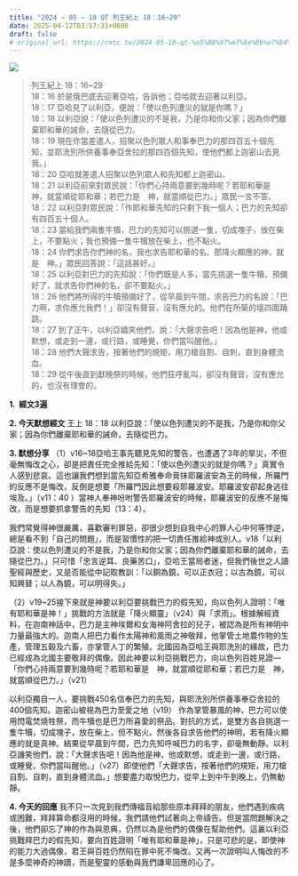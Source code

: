 ```yaml
---
title: "2024 – 05 – 18 QT 列王紀上 18：16~29"
date: 2025-04-12T03:57:31+0800
draft: false
# original_url: https://cmtc.tw/2024-05-18-qt-%e5%88%97%e7%8e%8b%e7%b4%80%e4%b8%8a-18%ef%bc%9a1629
---
```


![](/images/qt.jpg)
> 列王紀上 18：16\~29  
> 18：16 於是俄巴底去迎著亞哈，告訴他；亞哈就去迎著以利亞。  
> 18：17 亞哈見了以利亞，便說：「使以色列遭災的就是你嗎？」  
> 18：18 以利亞說：「使以色列遭災的不是我，乃是你和你父家；因為你們離棄耶和華的誡命，去隨從巴力。  
> 18：19 現在你當差遣人，招聚以色列眾人和事奉巴力的那四百五十個先知，並耶洗別所供養事奉亞舍拉的那四百個先知，使他們都上迦密山去見我。」  
> 18：20 亞哈就差遣人招聚以色列眾人和先知都上迦密山。  
> 18：21 以利亞前來對眾民說：「你們心持兩意要到幾時呢？若耶和華是　神，就當順從耶和華；若巴力是　神，就當順從巴力。」眾民一言不答。  
> 18：22 以利亞對眾民說：「作耶和華先知的只剩下我一個人；巴力的先知卻有四百五十個人。  
> 18：23 當給我們兩隻牛犢，巴力的先知可以挑選一隻，切成塊子，放在柴上，不要點火；我也預備一隻牛犢放在柴上，也不點火。  
> 18：24 你們求告你們神的名，我也求告耶和華的名。那降火顯應的神，就是　神。」眾民回答說：「這話甚好。」  
> 18：25 以利亞對巴力的先知說：「你們既是人多，當先挑選一隻牛犢，預備好了，就求告你們神的名，卻不要點火。」  
> 18：26 他們將所得的牛犢預備好了，從早晨到午間，求告巴力的名說：「巴力啊，求你應允我們！」卻沒有聲音，沒有應允的。他們在所築的壇四圍踊跳。  
> 18：27 到了正午，以利亞嬉笑他們，說：「大聲求告吧！因為他是神，他或默想，或走到一邊，或行路，或睡覺，你們當叫醒他。」  
> 18：28 他們大聲求告，按著他們的規矩，用刀槍自割、自刺，直到身體流血。  
> 18：29 從午後直到獻晚祭的時候，他們狂呼亂叫，卻沒有聲音，沒有應允的，也沒有理會的。

**1.  經文3遍**

**2. 今天默想經文**
王上 18：18 以利亞說：「使以色列遭災的不是我，乃是你和你父家；因為你們離棄耶和華的誡命，去隨從巴力。

**3. 默想分享**
（1）v16\~18亞哈王事先聽見先知的警告，也遭遇了3年的旱災，不但毫無悔改之心，卻是把責任完全推給先知：「使以色列遭災的就是你嗎？」真實令人感到悲哀。這也讓我們想到當先知亞希雅奉命膏抹耶羅波安為王的時候，所羅門的反應不是悔改，反倒是想要「所羅門因此想要殺耶羅波安。耶羅波安卻起身逃往埃及。」（v11：40 ）當神人奉神吩咐警告耶羅波安的時候，耶羅波安的反應不是悔改，而是想要抓拿警告的先知（13：4）。

我們常覺得神很嚴厲，喜歡審判罪惡，卻很少想到自我中心的罪人心中何等悖逆，總是看不到「自己的問題」，而是習慣性的把一切責任推給神或別人。v18「以利亞說：使以色列遭災的不是我，乃是你和你父家；因為你們離棄耶和華的誡命，去隨從巴力。」只可惜「忠言逆耳、良藥苦口」，亞哈王當局者迷，但我們後世之人讀聖經與歷史，又是否能從中記取教訓：「以銅為鏡，可以正衣冠；以古為鏡，可以知興替；以人為鏡，可以明得失。」

（2）v19\~25接下來就是神要以利亞要挑戰巴力的假先知，向以色列人證明：「唯有耶和華是神！」挑戰的方法就是「降火顯靈」（v24）與「求雨」。根據解經資料，在迦南神話中，巴力是主神埃爾和女海神阿舍拉的兒子，被認為是所有神明中力量最強大的。迦南人把巴力看作太陽神和風雨之神敬拜，他掌管土地農作物的生產，管理五穀及六畜，亦掌管人丁的繁殖。北國因為亞哈王與耶洗別的緣故，巴力已經成為北國主要敬拜的偶像。因此神要以利亞挑戰巴力，向以色列百姓見證—「你們心持兩意要到幾時呢？若耶和華是　神，就當順從耶和華；若巴力是　神，就當順從巴力。」（v21）

以利亞獨自一人，要挑戰450名信奉巴力的先知，與耶洗別所供養事奉亞舍拉的400個先知。迦密山被視為巴力至愛之地（v19） 作為掌管暴風的神，巴力可以使用閃電焚燒牲祭，而牛犢也是巴力所喜愛的祭品。對抗的方式，是雙方各自挑選一隻牛犢，切成塊子，放在柴上，但不點火。然後各自求告他們的神明，若有降火顯應的就是真神。結果從早晨到午間，巴力先知呼喊巴力的名字，卻毫無動靜。以利亞譏笑他們，說：「大聲求告吧！因為他是神，他或默想，或走到一邊，或行路，或睡覺，你們當叫醒他。」（v27）即使他們「大聲求告，按著他們的規矩，用刀槍自割、自刺，直到身體流血。」想要盡力取悅巴力，從早上到中午到晚上，仍無動靜。

**4. 今天的回應**
我不只一次見到我們傳福音給那些原本拜拜的朋友，他們遇到疾病或困難，拜拜算命都沒用的時候，我們請他們試著向上帝禱告。但是當問題解決之後，他們卻忘了神的作為與恩典，仍然以為是他們的偶像在幫助他們。這裏以利亞挑戰拜巴力的假先知，要向百姓證明「唯有耶和華是神」，只是可悲的是，即使神的能力大過偶像，君王與百姓仍然陷在罪中死不悔改。又再一次證明叫人悔改的不是多麼神奇的神蹟，而是聖靈的感動與我們謙卑回應的心了。
